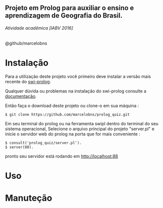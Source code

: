 
## Projeto em Prolog para auxiliar o ensino e aprendizagem de Geografia do Brasil.
###### Atividade acadêmica [IABV 2016]
@github/marcelobns

# Instalação
Para a utilização deste projeto você primeiro deve instalar a versão mais recente do [swi-prolog](http://www.swi-prolog.org/Download.html).

Qualquer dúvida ou problemas na instalação do swi-prolog consulte a [documentação](http://www.swi-prolog.org/pldoc/doc_for?object=manual).

Então faça o download deste projeto ou clone-o em sua máquina :
```
$ git clone https://github.com/marcelobns/prolog_quiz.git
```
Em seu terminal do prolog ou na ferramenta swipl dentro do terminal do seu sistema operacional, Selecione o arquivo principal do projeto "server.pl" e inicie o servidor web do prolog na porta que for mais conveniente :
```
$ consult('prolog_quiz/server.pl').
$ server(88).
```
pronto seu servidor está rodando em [http://localhost:88](http://localhost:88)

# Uso

# Manuteção
